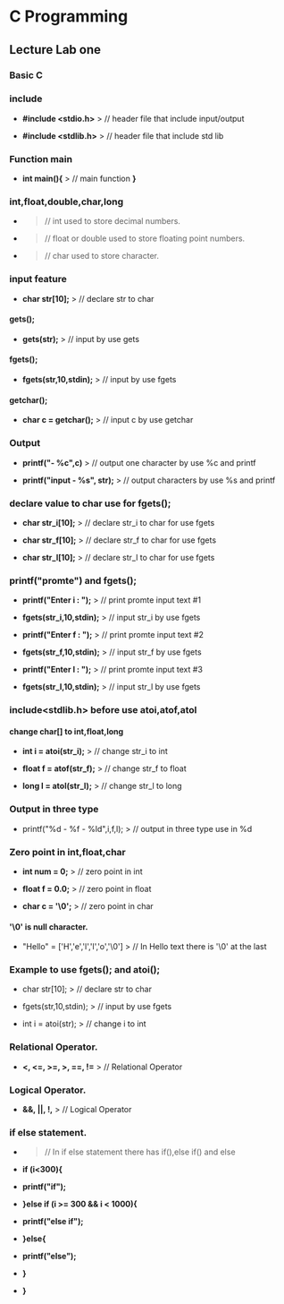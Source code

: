 # C Programming
## Lecture Lab one
### Basic C

### include

* **#include <stdio.h>** > // header file that include input/output

* **#include <stdlib.h>** > // header file that include std lib

### Function main

* **int main(){**  > // main function
**}**
### int,float,double,char,long

* > // int used to store decimal numbers.

* > // float or double used to store floating point numbers.

* > // char used to store character.


### input feature

* **char str[10];** > // declare str to char

#### gets();

* **gets(str);** > // input by use gets

#### fgets();

* **fgets(str,10,stdin);**  > // input by use fgets

#### getchar();

* **char c = getchar();** > // input c by use getchar


### Output

* **printf("- %c",c)** > // output one character by use %c and printf


* **printf("input - %s", str);** > // output characters by use %s and printf

### declare value to char use for fgets();

* **char str_i[10];** > // declare str_i to char for use fgets

* **char str_f[10];** > // declare str_f to char for use fgets

* **char str_l[10];** > // declare str_l to char for use fgets

### printf("promte") and fgets();

* **printf("Enter i : ");** > // print promte input text #1

* **fgets(str_i,10,stdin);** > // input str_i by use fgets

* **printf("Enter f : ");** > // print promte input text #2

* **fgets(str_f,10,stdin);** > // input str_f by use fgets

* **printf("Enter l : ");** > // print promte input text #3

* **fgets(str_l,10,stdin);** > // input str_l by use fgets


### include<stdlib.h> before use atoi,atof,atol
#### change char[] to int,float,long

* **int i = atoi(str_i);** > // change str_i to int

* **float f = atof(str_f);** > // change str_f to float

* **long l = atol(str_l);** > // change str_l to long


### Output in three type

* printf("%d - %f - %ld",i,f,l); > // output in three type use in %d

### Zero point in int,float,char

* **int num = 0;** > // zero point in int

* **float f = 0.0;** > // zero point in float

* **char c = '\0';** > // zero point in char

#### '\0' is null character.


* "Hello" = ['H','e','l','l','o','\0'] > // In Hello text there is '\0' at the last

### Example to use fgets(); and atoi();

* char str[10]; > // declare str to char

* fgets(str,10,stdin);  > // input by use fgets

* int i = atoi(str);  > // change i to int


### Relational Operator.

* **<, <=, >=, >, ==, !=** > // Relational Operator

### Logical Operator.

* **&&, ||, !,**  > // Logical Operator



### if else statement.

* > // In if else statement there has if(),else if() and else


* **if (i<300){**

* **printf("if");**

* **}else if (i >= 300 && i < 1000){**

* **printf("else if");**



* **}else{**

* **printf("else");**

* **}**  

* **}**
